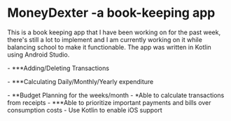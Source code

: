 # MoneyDexter -a book-keeping app

<p> This is a book keeping app that I have been working on for the past week, there's still a lot to implement and I am currently working
on it while balancing school to make it functionable. The app was written in Kotlin using Android Studio. </p>
      <p> - ***Adding/Deleting Transactions </p>
      <p> - ***Calculating Daily/Monthly/Yearly expenditure </p>
      - **Budget Planning for the weeks/month
      - *Able to calculate transactions from receipts
      - ***Able to prioritize important payments and bills over consumption costs
      - Use Kotlin to enable iOS support


